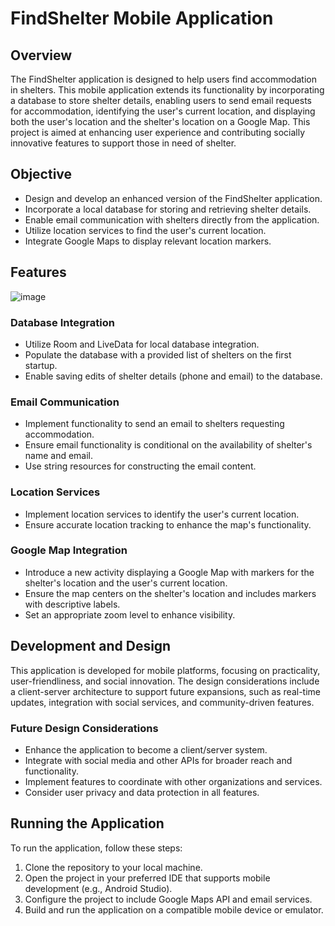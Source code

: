 # FindShelter Mobile Application

## Overview

The FindShelter application is designed to help users find accommodation in shelters. This mobile application extends its functionality by incorporating a database to store shelter details, enabling users to send email requests for accommodation, identifying the user's current location, and displaying both the user's location and the shelter's location on a Google Map. This project is aimed at enhancing user experience and contributing socially innovative features to support those in need of shelter.

## Objective

- Design and develop an enhanced version of the FindShelter application.
- Incorporate a local database for storing and retrieving shelter details.
- Enable email communication with shelters directly from the application.
- Utilize location services to find the user's current location.
- Integrate Google Maps to display relevant location markers.

## Features

![image](https://github.com/manan3008/FindShelter-AndroidApplication/assets/68306893/231e8938-6eb6-488a-9fdc-fab5045d3c6c)

### Database Integration

- Utilize Room and LiveData for local database integration.
- Populate the database with a provided list of shelters on the first startup.
- Enable saving edits of shelter details (phone and email) to the database.

### Email Communication

- Implement functionality to send an email to shelters requesting accommodation.
- Ensure email functionality is conditional on the availability of shelter's name and email.
- Use string resources for constructing the email content.

### Location Services

- Implement location services to identify the user's current location.
- Ensure accurate location tracking to enhance the map's functionality.

### Google Map Integration

- Introduce a new activity displaying a Google Map with markers for the shelter's location and the user's current location.
- Ensure the map centers on the shelter's location and includes markers with descriptive labels.
- Set an appropriate zoom level to enhance visibility.

## Development and Design

This application is developed for mobile platforms, focusing on practicality, user-friendliness, and social innovation. The design considerations include a client-server architecture to support future expansions, such as real-time updates, integration with social services, and community-driven features.

### Future Design Considerations

- Enhance the application to become a client/server system.
- Integrate with social media and other APIs for broader reach and functionality.
- Implement features to coordinate with other organizations and services.
- Consider user privacy and data protection in all features.

## Running the Application

To run the application, follow these steps:

1. Clone the repository to your local machine.
2. Open the project in your preferred IDE that supports mobile development (e.g., Android Studio).
3. Configure the project to include Google Maps API and email services.
4. Build and run the application on a compatible mobile device or emulator.

